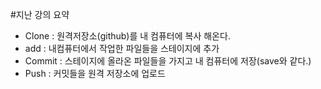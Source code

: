 
#지난 강의 요약
- Clone : 원격저장소(github)를 내 컴퓨터에 복사 해온다.
- add : 내컴퓨터에서 작업한 파일들을 스테이지에 추가
- Commit : 스테이지에 올라온 파일들을 가지고 내 컴퓨터에 저장(save와 같다.)
- Push : 커밋들을 원격 저장소에 업로드